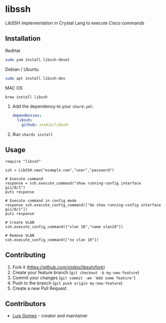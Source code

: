 # libssh

LibSSH implementation in Crystal Lang to execute Cisco commands

## Installation

RedHat
```bash
sudo yum install libssh-devel
```

Debian / Ubuntu
```bash
sudo apt install libssh-dev
```

MAC OS
```bash
brew install libssh
```

1. Add the dependency to your `shard.yml`:

   ```yaml
   dependencies:
     libssh:
       github: xtokio/libssh
   ```

2. Run `shards install`

## Usage

```crystal
require "libssh"

ssh = LibSSH.new("example.com","user","password")

# Execute command
response = ssh.execute_command("show running-config interface gi1/0/1")
puts response

# Execute command in config mode
response ssh.execute_config_command(["do show running-config interface gi1/0/1"])
puts response

# Create VLAN
ssh.execute_config_command(["vlan 10","name vlan10"])

# Remove VLAN
ssh.execute_config_command(["no vlan 10"])
```

## Contributing

1. Fork it (<https://github.com/xtokio/libssh/fork>)
2. Create your feature branch (`git checkout -b my-new-feature`)
3. Commit your changes (`git commit -am 'Add some feature'`)
4. Push to the branch (`git push origin my-new-feature`)
5. Create a new Pull Request

## Contributors

- [Luis Gomez](https://github.com/xtokio) - creator and maintainer
